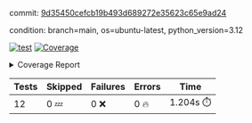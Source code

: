 commit: [9d35450cefcb19b493d689272e35623c65e9ad24](https://github.com/rcmdnk/inherit-docstring/tree/9d35450cefcb19b493d689272e35623c65e9ad24)

condition: branch=main, os=ubuntu-latest, python_version=3.12

[![test](https://github.com/rcmdnk/inherit-docstring/actions/workflows/test.yml/badge.svg)](https://github.com/rcmdnk/inherit-docstring/actions/runs/10463346505)
<a href="https://github.com/rcmdnk/inherit-docstring/blob/9d35450cefcb19b493d689272e35623c65e9ad24/README.md"><img alt="Coverage" src="https://img.shields.io/badge/Coverage-100%25-brightgreen.svg" /></a><details><summary>Coverage Report </summary><table><tr><th>File</th><th>Stmts</th><th>Miss</th><th>Cover</th></tr><tbody><tr><td><b>TOTAL</b></td><td><b>114</b></td><td><b>0</b></td><td><b>100%</b></td></tr></tbody></table></details>

| Tests | Skipped | Failures | Errors | Time |
| ----- | ------- | -------- | -------- | ------------------ |
| 12 | 0 :zzz: | 0 :x: | 0 :fire: | 1.204s :stopwatch: |

